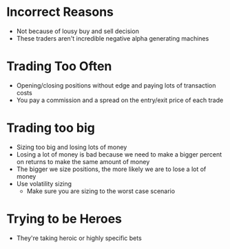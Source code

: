 
# Incorrect Reasons
- Not because of lousy buy and sell decision
- These traders aren't incredible negative alpha generating machines

# Trading Too Often
- Opening/closing positions without edge and paying lots of transaction costs
- You pay a commission and a spread on the entry/exit price of each trade

# Trading too big
- Sizing too big and losing lots of money
- Losing a lot of money is bad because we need to make a bigger percent on returns to make the same amount of money
- The bigger we size positions, the more likely we are to lose a lot of money
- Use volatility sizing
	- Make sure you are sizing to the worst case scenario

# Trying to be Heroes
- They're taking heroic or highly specific bets